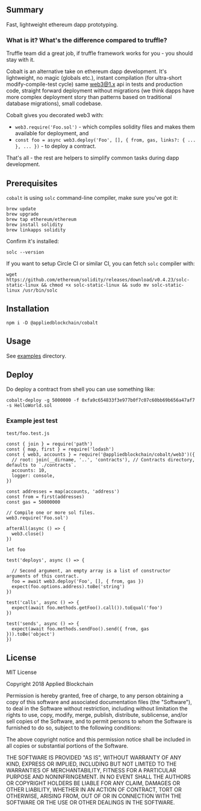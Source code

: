 
## Summary

Fast, lightweight ethereum dapp prototyping.

### What is it? What's the difference compared to truffle?

Truffle team did a great job, if truffle framework works for you - you should stay with it.

Cobalt is an alternative take on ethereum dapp development. It's lightweight, no magic (globals etc.), instant compilation (for ultra-short modify-compile-test cycle) same web3@1.x api in tests and production code, straight forward deployment without migrations (we think dapps have more complex deployment story than patterns based on traditional database migrations), small codebase.

Cobalt gives you decorated web3 with:
* `web3.require('Foo.sol')` - which compiles solidity files and makes them available for deployment, and
* `const foo = async web3.deploy('Foo', [], { from, gas, links?: { ... }, ... })` - to deploy a contract.

That's all - the rest are helpers to simplify common tasks during dapp development.

## Prerequisites

`cobalt` is using `solc` command-line compiler, make sure you've got it:

    brew update
    brew upgrade
    brew tap ethereum/ethereum
    brew install solidity
    brew linkapps solidity

Confirm it's installed:

    solc --version

If you want to setup Circle CI or similar CI, you can fetch `solc` compiler with:

    wget https://github.com/ethereum/solidity/releases/download/v0.4.23/solc-static-linux && chmod +x solc-static-linux && sudo mv solc-static-linux /usr/bin/solc

## Installation

    npm i -D @appliedblockchain/cobalt

## Usage

See [examples](./examples) directory.

## Deploy

Do deploy a contract from shell you can use something like:

    cobalt-deploy -g 5000000 -f 0xfa9c654833f3e977b0f7c07c60bb69b656a47af7 -s HelloWorld.sol

### Example jest test

`test/foo.test.js`

    const { join } = require('path')
    const { map, first } = require('lodash')
    const { web3, accounts } = require('@appliedblockchain/cobalt/web3')({
      // root: join(__dirname, '..', 'contracts'), // Contracts directory, defaults to `./contracts`.
      accounts: 10,
      logger: console,
    })

    const addresses = map(accounts, 'address')
    const from = first(addresses)
    const gas = 50000000

    // Compile one or more sol files.
    web3.require('Foo.sol')

    afterAll(async () => {
      web3.close()
    })

    let foo

    test('deploys', async () => {

      // Second argument, an empty array is a list of constructor arguments of this contract.
      foo = await web3.deploy('Foo', [], { from, gas })
      expect(foo.options.address).toBe('string')
    })

    test('calls', async () => {
      expect(await foo.methods.getFoo().call()).toEqual('foo')
    })

    test('sends', async () => {
      expect(await foo.methods.sendFoo().send({ from, gas })).toBe('object')
    })

## License

MIT License

Copyright 2018 Applied Blockchain

Permission is hereby granted, free of charge, to any person obtaining a copy of this software and associated documentation files (the "Software"), to deal in the Software without restriction, including without limitation the rights to use, copy, modify, merge, publish, distribute, sublicense, and/or sell copies of the Software, and to permit persons to whom the Software is furnished to do so, subject to the following conditions:

The above copyright notice and this permission notice shall be included in all copies or substantial portions of the Software.

THE SOFTWARE IS PROVIDED "AS IS", WITHOUT WARRANTY OF ANY KIND, EXPRESS OR IMPLIED, INCLUDING BUT NOT LIMITED TO THE WARRANTIES OF MERCHANTABILITY, FITNESS FOR A PARTICULAR PURPOSE AND NONINFRINGEMENT. IN NO EVENT SHALL THE AUTHORS OR COPYRIGHT HOLDERS BE LIABLE FOR ANY CLAIM, DAMAGES OR OTHER LIABILITY, WHETHER IN AN ACTION OF CONTRACT, TORT OR OTHERWISE, ARISING FROM, OUT OF OR IN CONNECTION WITH THE SOFTWARE OR THE USE OR OTHER DEALINGS IN THE SOFTWARE.
